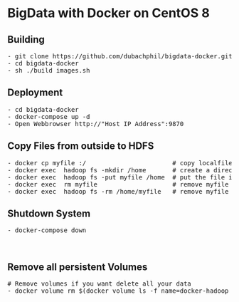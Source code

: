 # BigData with Docker on CentOS 8

## Building
<pre>
- git clone https://github.com/dubachphil/bigdata-docker.git    # Clone my repo :)
- cd bigdata-docker                                             # Change to the cloned folder
- sh ./build_images.sh                                          # Build the images (9 GB)
</pre>
## Deployment
<pre>
- cd bigdata-docker                                             # Change to the directoy
- docker-compose up -d                                          # Starting the Single Node Cluster
- Open Webbrowser http://"Host IP Address":9870                 # Check if running correctly
</pre>

## Copy Files from outside to HDFS
<pre>
- docker cp myfile <datanode-container-id>:/                       # copy localfile to container
- docker exec <datanode-container-id> hadoop fs -mkdir /home       # create a directory in hdfs filesystem
- docker exec <datanode-container-id> hadoop fs -put myfile /home  # put the file into hdfs filesystem
- docker exec <datanode-container-id> rm myfile                    # remove myfile in container
- docker exec <datanode-container-id> hadoop fs -rm /home/myfile   # remove myfile in hdfs filesystem
</pre>
## Shutdown System
<pre>
- docker-compose down                                           # Shut down the system. 
                                                                # All Data are stored in Docker Volume
                                                                # You will not loose the data
</pre> 

## Remove all persistent Volumes
<pre>
# Remove volumes if you want delete all your data
- docker volume rm $(docker volume ls -f name=docker-hadoop_hadoop_ -q)
</pre> 
